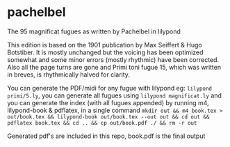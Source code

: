 # pachelbel
The 95 magnificat fugues as written by Pachelbel in lilypond

This edition is based on the 1901 publication by Max Seiffert & Hugo Botstiber. It is mostly unchanged but the voicing has been optimized somewhat and some minor errors (mostly rhythmic) have been corrected. Also all the page turns are gone and Primi toni fugue 15, which was written in breves, is rhythmically halved for clarity. 

You can generate the PDF/midi for any fugue with lilypond eg: `lilypond primi/5.ly`, you can generate all fugues using `lilypond magnificat.ly` and you can generate the index (with all fugues appended) by running m4, lilypond-book & pdflatex, in a single command `mkdir out && m4 book.tex > out/book.tex && lilypond-book out/book.tex --out out && cd out && pdflatex book.tex && cd .. && cp out/book.pdf ./ && rm -r out`

Generated pdf's are included in this repo, book.pdf is the final output


